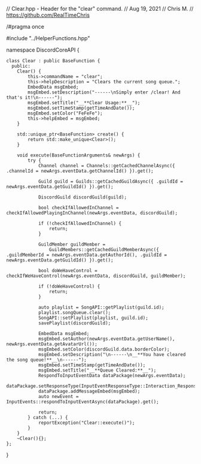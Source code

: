 // Clear.hpp - Header for the "clear" command.
// Aug 19, 2021
// Chris M.
// https://github.com/RealTimeChris

/#pragma once

#include "../HelperFunctions.hpp"

namespace DiscordCoreAPI {

	class Clear : public BaseFunction {
	  public:
		Clear() {
			this->commandName = "clear";
			this->helpDescription = "Clears the current song queue.";
			EmbedData msgEmbed;
			msgEmbed.setDescription("------\nSimply enter /clear! And that's it!\n------");
			msgEmbed.setTitle("__**Clear Usage:**__");
			msgEmbed.setTimeStamp(getTimeAndDate());
			msgEmbed.setColor("FeFeFe");
			this->helpEmbed = msgEmbed;
		}

		std::unique_ptr<BaseFunction> create() {
			return std::make_unique<Clear>();
		}

		void execute(BaseFunctionArguments& newArgs) {
			try {
				Channel channel = Channels::getCachedChannelAsync({ .channelId = newArgs.eventData.getChannelId() }).get();

				Guild guild = Guilds::getCachedGuildAsync({ .guildId = newArgs.eventData.getGuildId() }).get();

				DiscordGuild discordGuild(guild);

				bool checkIfAllowedInChannel = checkIfAllowedPlayingInChannel(newArgs.eventData, discordGuild);

				if (!checkIfAllowedInChannel) {
					return;
				}

				GuildMember guildMember =
					GuildMembers::getCachedGuildMemberAsync({ .guildMemberId = newArgs.eventData.getAuthorId(), .guildId = newArgs.eventData.getGuildId() }).get();

				bool doWeHaveControl = checkIfWeHaveControl(newArgs.eventData, discordGuild, guildMember);

				if (!doWeHaveControl) {
					return;
				}

				auto playlist = SongAPI::getPlaylist(guild.id);
				playlist.songQueue.clear();
				SongAPI::setPlaylist(playlist, guild.id);
				savePlaylist(discordGuild);

				EmbedData msgEmbed;
				msgEmbed.setAuthor(newArgs.eventData.getUserName(), newArgs.eventData.getAvatarUrl());
				msgEmbed.setColor(discordGuild.data.borderColor);
				msgEmbed.setDescription("\n------\n__**You have cleared the song queue!**__\n------");
				msgEmbed.setTimeStamp(getTimeAndDate());
				msgEmbed.setTitle("__**Queue Cleared:**__");
				RespondToInputEventData dataPackage(newArgs.eventData);
				dataPackage.setResponseType(InputEventResponseType::Interaction_Response);
				dataPackage.addMessageEmbed(msgEmbed);
				auto newEvent = InputEvents::respondToInputEventAsync(dataPackage).get();

				return;
			} catch (...) {
				reportException("Clear::execute()");
			}
		}
		~Clear(){};
	};

}

